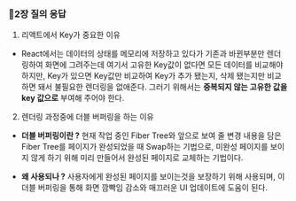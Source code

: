 ### 🤔2장 질의 응답

1. 리액트에서 Key가 중요한 이유

- React에서는 데이터의 상태를 메모리에 저장하고 있다가 기존과 바뀐부분만 렌더링하여 화면에 그려주는데 여기서 고유한 Key값이 없다면 모든 데이터를 비교해야 하지만, Key가 있으면 Key값만 비교하여 Key가 추가 됐는지, 삭제 됐는지만 비교하면 돼서 불필요한 렌더링을 없애준다. 그러기 위해서는 **중복되지 않는 고유한 값을 key 값으로** 부여해 주어야 한다.

2. 렌더링 과정중에 더블 버퍼링을 하는 이유

- **더블 버퍼링이란 ?**
  현재 작업 중인 Fiber Tree와 앞으로 보여 줄 변경 내용을 담은 Fiber Tree를 페이지가 완성되었을 때 Swap하는 기법으로, 미완성 페이지를 보이지 않게 하기 위해 미리 만들어서 완성된 페이지로 교체하는 기법이다.

- **왜 사용되나 ?**
  사용자에게 완성된 페이지를 보이는것을 보장하기 위해 사용되며, 이 더블 버퍼링을 통해 화면 깜빡임 감소와 매끄러운 UI 업데이트에 도움이 된다.

